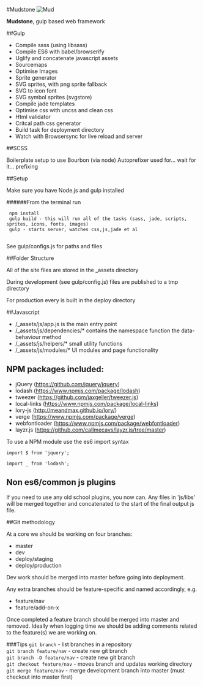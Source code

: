 #Mudstone
![Mud](http://ournameismud.co.uk/css/images/maps-icon.png)

**Mudstone**, gulp based web framework

##Gulp 

* Compile sass (using libsass)
* Compile ES6 with babel/browserify
* Uglify and concatenate javascript assets
* Sourcemaps
* Optimise Images
* Sprite generator
* SVG sprites, with png sprite fallback
* SVG to icon font
* SVG symbol sprites (svgstore)
* Compile jade templates
* Optimise css with uncss and clean css
* Html validator
* Critcal path css generator
* Build task for deployment directory
* Watch with Browsersync for live reload and server

##SCSS 

Boilerplate setup to use Bourbon (via node)
Autoprefixer used for... wait for it... prefixing

##Setup

Make sure you have Node.js and gulp installed 

######From the terminal run
```
 npm install
 gulp build - this will run all of the tasks (sass, jade, scripts, sprites, icons, fonts, images)
 gulp - starts server, watches css,js,jade et al
 
```

See gulp/configs.js for paths and files

##Folder Structure

All of the site files are stored in the _assets directory

During development (see gulp/config.js) files are published to a tmp directory

For production every is built in the deploy directory

##Javascript

-  /_assets/js/app.js is the main entry point
-  /_assets/js/dependencies/* contains the namespace function the data-behaviour method
-  /_assets/js/helpers/* small utility functions
-  /_assets/js/modules/* UI modules and page functionality

## NPM packages included:

- jQuery (https://github.com/jquery/jquery)
- lodash (https://www.npmjs.com/package/lodash)
- tweezer (https://github.com/jaxgeller/tweezer.js) 
- local-links (https://www.npmjs.com/package/local-links)
- lory-js (http://meandmax.github.io/lory/)
- verge (https://www.npmjs.com/package/verge)
- webfontloader (https://www.npmjs.com/package/webfontloader)
- layzr.js (https://github.com/callmecavs/layzr.js/tree/master)

To use a NPM module use the es6 import syntax

`import $ from 'jquery';`

`import _ from 'lodash';`


## Non es6/common js plugins

If you need to use any old school plugins, you now can.  Any files in 'js/libs' will be merged together and concatenated to the start of the final output js file.

##Git methodology

At a core we should be working on four branches:

- master
- dev
- deploy/staging
- deploy/production

Dev work should be merged into master before going into deployment.

Any extra branches should be feature-specific and named accordingly, e.g. 

- feature/nav
- feature/add-on-x

Once completed a feature branch should be merged into master and removed. Ideally when logging time we should be adding comments related to the feature(s) we are working on.

###Tips
`git branch` - list branches in a repository  
`git branch feature/nav` - create new git branch  
`git branch -D feature/nav` - create new git branch  
`git checkout feature/nav` - moves branch and updates working directory  
`git merge feature/nav` - merge development branch into master (must checkout into master first)  